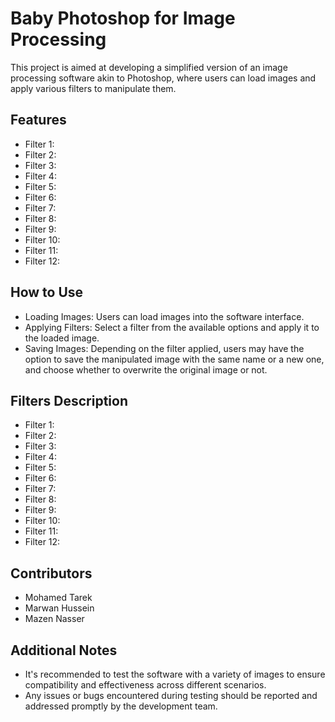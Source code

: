 # Baby Photoshop for Image Processing
This project is aimed at developing a simplified version of an image processing software akin to Photoshop, where users can load images and apply various filters to manipulate them.

## Features
- Filter 1:
- Filter 2:
- Filter 3:
- Filter 4:
- Filter 5:
- Filter 6:
- Filter 7:
- Filter 8:
- Filter 9:
- Filter 10:
- Filter 11:
- Filter 12:

## How to Use
- Loading Images: Users can load images into the software interface.
- Applying Filters: Select a filter from the available options and apply it to the loaded image.
- Saving Images: Depending on the filter applied, users may have the option to save the manipulated image with the same name or a new one, and choose whether to overwrite the original image or not.

## Filters Description
- Filter 1:
- Filter 2:
- Filter 3:
- Filter 4:
- Filter 5:
- Filter 6:
- Filter 7:
- Filter 8:
- Filter 9:
- Filter 10:
- Filter 11:
- Filter 12:

## Contributors
- Mohamed Tarek
- Marwan Hussein
- Mazen Nasser

## Additional Notes
- It's recommended to test the software with a variety of images to ensure compatibility and effectiveness across different scenarios.
- Any issues or bugs encountered during testing should be reported and addressed promptly by the development team.
